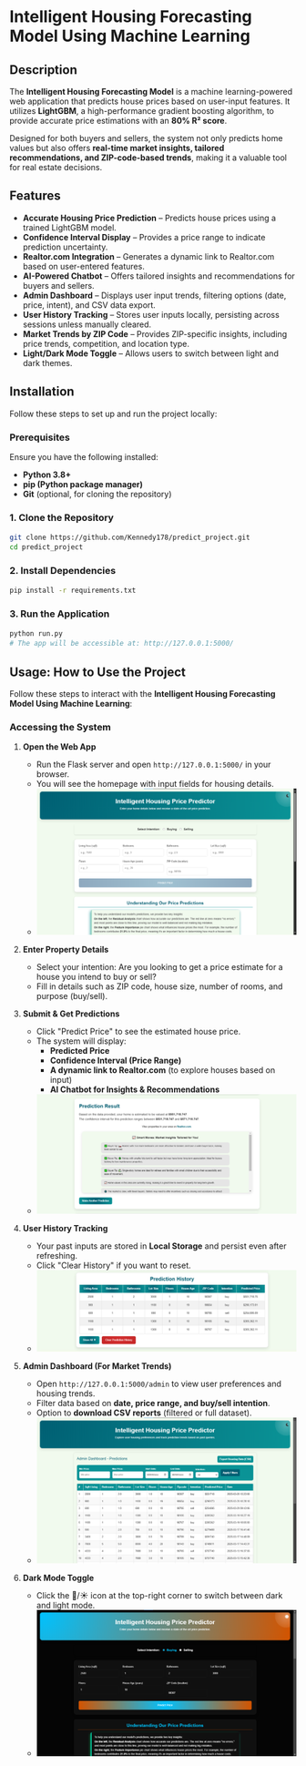# Intelligent Housing Forecasting Model Using Machine Learning  

## Description  
The **Intelligent Housing Forecasting Model** is a machine learning-powered web application that predicts house prices based on user-input features. It utilizes **LightGBM**, a high-performance gradient boosting algorithm, to provide accurate price estimations with an **80% R² score**.  

Designed for both buyers and sellers, the system not only predicts home values but also offers **real-time market insights, tailored recommendations, and ZIP-code-based trends**, making it a valuable tool for real estate decisions.

## Features

-  **Accurate Housing Price Prediction** – Predicts house prices using a trained LightGBM model.  
-  **Confidence Interval Display** – Provides a price range to indicate prediction uncertainty.  
-  **Realtor.com Integration** – Generates a dynamic link to Realtor.com based on user-entered features.  
-  **AI-Powered Chatbot** – Offers tailored insights and recommendations for buyers and sellers.  
-  **Admin Dashboard** – Displays user input trends, filtering options (date, price, intent), and CSV data export.  
-  **User History Tracking** – Stores user inputs locally, persisting across sessions unless manually cleared.  
-  **Market Trends by ZIP Code** – Provides ZIP-specific insights, including price trends, competition, and location type.  
-  **Light/Dark Mode Toggle** – Allows users to switch between light and dark themes.  

## Installation  

Follow these steps to set up and run the project locally:  

### Prerequisites  
Ensure you have the following installed:  
- **Python 3.8+**  
- **pip (Python package manager)**  
- **Git** (optional, for cloning the repository)  


### 1. Clone the Repository  
```sh
git clone https://github.com/Kennedy178/predict_project.git
cd predict_project
```

### 2. Install Dependencies
```sh
pip install -r requirements.txt
```

### 3. Run the Application
```sh
python run.py
# The app will be accessible at: http://127.0.0.1:5000/
```

##  Usage: How to Use the Project

Follow these steps to interact with the **Intelligent Housing Forecasting Model Using Machine Learning**:

###  Accessing the System
1. **Open the Web App**  
   - Run the Flask server and open `http://127.0.0.1:5000/` in your browser.  
   - You will see the homepage with input fields for housing details.  
   - ![Homepage](app/static/images/readme/homepage.png)  

2. **Enter Property Details**
   - Select your intention: Are you looking to get a price estimate for a house you intend to buy or sell?
   - Fill in details such as ZIP code, house size, number of rooms, and purpose (buy/sell).
     
4. **Submit & Get Predictions**  
   - Click "Predict Price" to see the estimated house price.  
   - The system will display:
     - **Predicted Price**
     - **Confidence Interval (Price Range)**
     - **A dynamic link to Realtor.com** (to explore houses based on input)
     - **AI Chatbot for Insights & Recommendations**  
   - ![Prediction Results](app/static/images/readme/prediction-results.png)  

5. **User History Tracking**  
   - Your past inputs are stored in **Local Storage** and persist even after refreshing.  
   - Click "Clear History" if you want to reset.  
   - ![User History](app/static/images/readme/user-history.png)  

6. **Admin Dashboard (For Market Trends)**  
   - Open `http://127.0.0.1:5000/admin` to view user preferences and housing trends.  
   - Filter data based on **date, price range, and buy/sell intention**.  
   - Option to **download CSV reports** (filtered or full dataset).  
   - ![Admin Dashboard](app/static/images/readme/admin-dashboard.png)  

7. **Dark Mode Toggle**  
   - Click the 🌙/☀️ icon at the top-right corner to switch between dark and light mode.  
   - ![Dark Mode](app/static/images/readme/dark-mode.png)  







